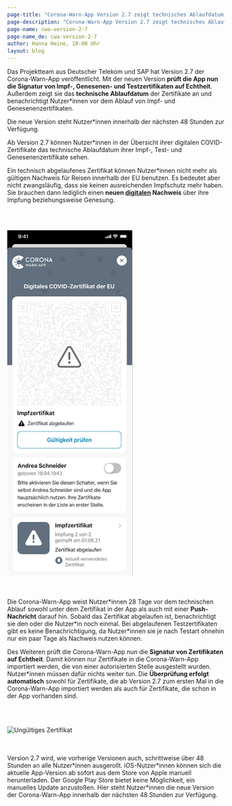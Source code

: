 ```yaml
---
page-title: "Corona-Warn-App Version 2.7 zeigt technisches Ablaufdatum an und prüft Zertifikate automatisch auf Echtheit"
page-description: "Corona-Warn-App Version 2.7 zeigt technisches Ablaufdatum an und prüft Zertifikate automatisch auf Echtheit"
page-name: cwa-version-2-7
page-name_de: cwa-version-2-7
author: Hanna Heine, 10:00 Uhr 
layout: blog
---
```



Das Projektteam aus Deutscher Telekom und SAP hat Version 2.7 der Corona-Warn-App veröffentlicht. Mit der neuen Version **prüft die App nun die Signatur von Impf-, Genesenen- und Testzertifikaten auf Echtheit**. Außerdem zeigt sie das **technische Ablaufdatum** der Zertifikate an und benachrichtigt Nutzer\*innen vor dem Ablauf von Impf- und Genesenenzertifikaten. 

Die neue Version steht Nutzer\*innen innerhalb der nächsten 48 Stunden zur Verfügung.


<!-- overview -->

Ab Version 2.7 können Nutzer\*innen in der Übersicht ihrer digitalen COVID-Zertifikate das technische Ablaufdatum ihrer Impf-, Test- und Genesenenzertifikate sehen. 

Ein technisch abgelaufenes Zertifikat können Nutzer\*innen nicht mehr als gültigen Nachweis für Reisen innerhalb der EU benutzen. Es bedeutet aber nicht zwangsläufig, dass sie keinen ausreichenden Impfschutz mehr haben. Sie brauchen dann lediglich einen **neuen <u>digitalen</u> Nachweis** über ihre Impfung beziehungsweise Genesung.  
 
<br></br>
<div class="text-center"> <img src="./impfzertifikat-abgelaufen.png" title="Zertifikat abgelaufen" alt="Zertifikat abgelaufen"  ></div>
<br></br>

Die Corona-Warn-App weist Nutzer\*innen 28 Tage vor dem technischen Ablauf sowohl unter dem Zertifikat in der App als auch mit einer **Push-Nachricht** darauf hin. Sobald das Zertifikat abgelaufen ist, benachrichtigt sie den oder die Nutzer\*in noch einmal. Bei abgelaufenen Testzertifikaten gibt es keine Benachrichtigung, da Nutzer\*innen sie je nach Testart ohnehin nur ein paar Tage als Nachweis nutzen können. 

Des Weiteren prüft die Corona-Warn-App nun die **Signatur von Zertifikaten auf Echtheit**. Damit können nur Zertifikate in die Corona-Warn-App importiert werden, die von einer autorisierten Stelle ausgestellt wurden. Nutzer\*innen müssen dafür nichts weiter tun. Die **Überprüfung erfolgt automatisch** sowohl für Zertifikate, die ab Version 2.7 zum ersten Mal in die Corona-Warn-App importiert werden als auch für Zertifikate, die schon in der App vorhanden sind.  

<br></br>
<div class="text-center"> <img src="./signatur-ungültig(2).png" title="Ungültiges Zertifikat" alt="Ungültiges Zertifikat"  ></div>
<br></br>

Version 2.7 wird, wie vorherige Versionen auch, schrittweise über 48 Stunden an alle Nutzer\*innen ausgerollt. iOS-Nutzer\*innen können sich die aktuelle App-Version ab sofort aus dem Store von Apple manuell herunterladen. Der Google Play Store bietet keine Möglichkeit, ein manuelles Update anzustoßen. Hier steht Nutzer*innen die neue Version der Corona-Warn-App innerhalb der nächsten 48 Stunden zur Verfügung.
